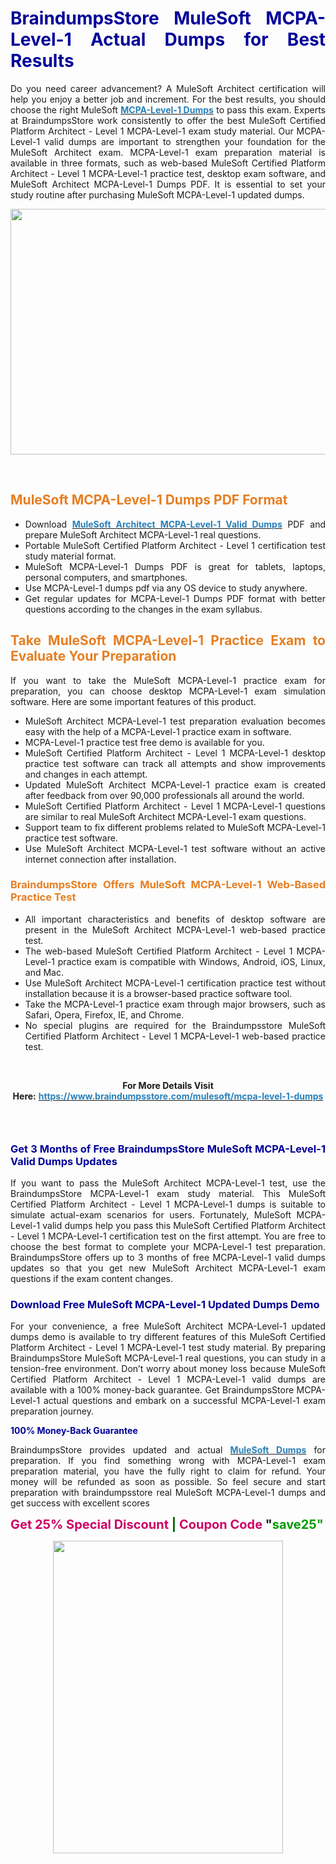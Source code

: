 <h1 style="text-align: justify;"><strong><span style="color:#000099;">BraindumpsStore MuleSoft MCPA-Level-1 Actual Dumps for Best Results</span></strong></h1>

<p style="text-align: justify;">Do you need career advancement? A MuleSoft Architect certification will help you enjoy a better job and increment. For the best results, you should choose the right MuleSoft <strong><a href="https://www.braindumpsstore.com/mulesoft/mcpa-level-1-dumps"><span style="color:#2980b9;">MCPA-Level-1 Dumps</span></a></strong> to pass this exam. Experts at BraindumpsStore work consistently to offer the best MuleSoft Certified Platform Architect - Level 1 MCPA-Level-1 exam study material. Our MCPA-Level-1 valid dumps are important to strengthen your foundation for the MuleSoft Architect exam. MCPA-Level-1 exam preparation material is available in three formats, such as web-based MuleSoft Certified Platform Architect - Level 1 MCPA-Level-1 practice test, desktop exam software, and MuleSoft Architect MCPA-Level-1 Dumps PDF. It is essential to set your study routine after purchasing MuleSoft MCPA-Level-1 updated dumps.</p>

<p style="text-align: center;"><a href="https://www.braindumpsstore.com/mulesoft/mcpa-level-1-dumps"><img alt="" src="https://i.imgur.com/cnfH9Kv.jpg" style="width: 700px; height: 393px;" /></a></p>

<p style="text-align: justify;"> </p>

<h2 style="text-align: justify;"><strong><span style="color:#e67e22;">MuleSoft MCPA-Level-1 Dumps PDF Format</span></strong></h2>

<ul>
	<li style="text-align: justify;">Download <strong><a href="https://www.braindumpsstore.com/mulesoft/mcpa-level-1-dumps"><span style="color:#2980b9;">MuleSoft Architect MCPA-Level-1 Valid Dumps</span></a></strong> PDF and prepare MuleSoft Architect MCPA-Level-1 real questions.</li>
	<li style="text-align: justify;">Portable MuleSoft Certified Platform Architect - Level 1 certification test study material format.</li>
	<li style="text-align: justify;">MuleSoft MCPA-Level-1 Dumps PDF is great for tablets, laptops, personal computers, and smartphones.</li>
	<li style="text-align: justify;">Use MCPA-Level-1 dumps pdf via any OS device to study anywhere.</li>
	<li style="text-align: justify;">Get regular updates for MCPA-Level-1 Dumps PDF format with better questions according to the changes in the exam syllabus.</li>
</ul>

<h2 style="text-align: justify;"><span style="color:#e67e22;"><strong>Take MuleSoft MCPA-Level-1 Practice Exam to Evaluate Your Preparation</strong></span></h2>

<p style="text-align: justify;">If you want to take the MuleSoft MCPA-Level-1 practice exam for preparation, you can choose desktop MCPA-Level-1 exam simulation software. Here are some important features of this product.</p>

<ul>
	<li style="text-align: justify;">MuleSoft Architect MCPA-Level-1 test preparation evaluation becomes easy with the help of a MCPA-Level-1 practice exam in software.</li>
	<li style="text-align: justify;"> MCPA-Level-1 practice test free demo is available for you.</li>
	<li style="text-align: justify;">MuleSoft Certified Platform Architect - Level 1 MCPA-Level-1 desktop practice test software can track all attempts and show improvements and changes in each attempt.</li>
	<li style="text-align: justify;">Updated MuleSoft Architect MCPA-Level-1 practice exam is created after feedback from over 90,000 professionals all around the world.</li>
	<li style="text-align: justify;">MuleSoft Certified Platform Architect - Level 1 MCPA-Level-1 questions are similar to real MuleSoft Architect MCPA-Level-1 exam questions.</li>
	<li style="text-align: justify;">Support team to fix different problems related to MuleSoft MCPA-Level-1 practice test software.</li>
	<li style="text-align: justify;">Use MuleSoft Architect MCPA-Level-1 test software without an active internet connection after installation.</li>
</ul>

<h3 style="text-align: justify;"><strong><span style="color:#e67e22;">BraindumpsStore Offers MuleSoft MCPA-Level-1 Web-Based Practice Test</span></strong></h3>

<ul>
	<li style="text-align: justify;">All important characteristics and benefits of desktop software are present in the MuleSoft Architect MCPA-Level-1 web-based practice test.</li>
	<li style="text-align: justify;">The web-based MuleSoft Certified Platform Architect - Level 1 MCPA-Level-1 practice exam is compatible with Windows, Android, iOS, Linux, and Mac.</li>
	<li style="text-align: justify;">Use MuleSoft Architect MCPA-Level-1 certification practice test without installation because it is a browser-based practice software tool.</li>
	<li style="text-align: justify;">Take the MCPA-Level-1 practice exam through major browsers, such as Safari, Opera, Firefox, IE, and Chrome.</li>
	<li style="text-align: justify;">No special plugins are required for the Braindumpsstore MuleSoft Certified Platform Architect - Level 1 MCPA-Level-1 web-based practice test.</li>
</ul>

<p style="text-align: justify;"> </p>

<p style="text-align: center;"><strong>For More Details Visit Here:</strong> <strong><a href="https://www.braindumpsstore.com/mulesoft/mcpa-level-1-dumps"><span style="color:#2980b9;">https://www.braindumpsstore.com/mulesoft/mcpa-level-1-dumps</span></a></strong></p>

<ul>
</ul>

<h3 style="text-align: justify;"> </h3>

<h3 style="text-align: justify;"><strong><span style="color:#000099;">Get 3 Months of Free BraindumpsStore MuleSoft MCPA-Level-1 Valid Dumps Updates</span></strong></h3>

<p style="text-align: justify;">If you want to pass the MuleSoft Architect MCPA-Level-1 test, use the BraindumpsStore MCPA-Level-1 exam study material. This MuleSoft Certified Platform Architect - Level 1 MCPA-Level-1 dumps is suitable to simulate actual-exam scenarios for users. Fortunately, MuleSoft MCPA-Level-1 valid dumps help you pass this MuleSoft Certified Platform Architect - Level 1 MCPA-Level-1 certification test on the first attempt. You are free to choose the best format to complete your MCPA-Level-1 test preparation. BraindumpsStore offers up to 3 months of free MCPA-Level-1 valid dumps updates so that you get new MuleSoft Architect MCPA-Level-1 exam questions if the exam content changes.</p>

<h3 style="text-align: justify;"><strong><span style="color:#000099;">Download Free MuleSoft MCPA-Level-1 Updated Dumps Demo</span></strong></h3>

<p style="text-align: justify;">For your convenience, a free MuleSoft Architect MCPA-Level-1 updated dumps demo is available to try different features of this MuleSoft Certified Platform Architect - Level 1 MCPA-Level-1 test study material. By preparing BraindumpsStore MuleSoft MCPA-Level-1 real questions, you can study in a tension-free environment. Don’t worry about money loss because MuleSoft Certified Platform Architect - Level 1 MCPA-Level-1 valid dumps are available with a 100% money-back guarantee. Get BraindumpsStore MCPA-Level-1 actual questions and embark on a successful MCPA-Level-1 exam preparation journey.</p>

<p style="text-align: justify;"><span style="color:#000099;"><strong>100% Money-Back Guarantee</strong></span></p>

<p style="text-align: justify;">BraindumpsStore provides updated and actual <strong><a href="https://www.braindumpsstore.com/mulesoft-dumps"><span style="color:#2980b9;">MuleSoft Dumps</span></a></strong> for preparation. If you find something wrong with MCPA-Level-1 exam preparation material, you have the fully right to claim for refund. Your money will be refunded as soon as possible. So feel secure and start preparation with braindumpsstore real MuleSoft MCPA-Level-1 dumps and get success with excellent scores</p>

<p><strong><span style="font-size:20px;"><span style="color:#cc0066;">Get 25% Special Discount</span> <span style="color:#006600;">|</span> <span style="color:#cc0066;">Coupon Code</span> "<span style="color:#009900;">save25"</span></span></strong></p>

<p style="text-align: center;"><a href="https://www.braindumpsstore.com/mulesoft/mcpa-level-1-dumps"><img alt="" src="https://i.imgur.com/pPPxxKD.jpg" style="width: 368px; height: 500px;" /></a></p>

<p style="text-align: center;"> </p>

